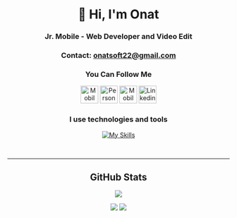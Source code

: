 <div align="center">

# :wave: Hi, I'm Onat
 <h3>Jr. Mobile - Web Developer and Video Edit</h3>
</div>

<div align="center">
 
  ### Contact: <a href="mailto:onatsoft22@gmail.com">onatsoft22@gmail.com</a>
</div>

<div align="center">
 
### You Can Follow Me
[<img height="40" width="40" src="https://skillicons.dev/icons?i=twitter" title="Mobil Destek Twitter / X" />][twitter]
[<img height="40" width="40" src="https://skillicons.dev/icons?i=instagram" title="Personal Instagram" />][instagram]
[<img height="40" width="40" src="https://skillicons.dev/icons?i=instagram" title="Mobil Destek Instagram" />][instagram2]
[<img height="40" width="40" src="https://skillicons.dev/icons?i=linkedin" title="Linkedin" />][linkedn]
<!-- [<img height="40" width="40" src="https://cdn.discordapp.com/emojis/972590731413843998.png?size=96" title="Google Play Apps" />][googleplay] -->
</div>

<div align="center">

### I use technologies and tools
[![My Skills](https://skillicons.dev/icons?i=html,css,cs,java,firebase,androidstudio,sqlite,figma,dotnet,visualstudio,git)](https://skillicons.dev)
</div>


<br>


<div align="center">

<hr>

## GitHub Stats
![](https://komarev.com/ghpvc/?username=onatapp&color=blue&style=flat&label=Profile+Views)

![](https://github-readme-stats.vercel.app/api?username=Onatapp&count_private=true&show_icons=true&theme=highcontrast&locale=en&cache_seconds=14400&include_all_commits=true)
![](https://github-readme-stats.vercel.app/api/top-langs/?username=Onatapp&langs_count=6&layout=donut&theme=highcontrast)
</div>









[twitter]:https://www.twitter.com/appdev_support
[instagram]:https://www.instagram.com/onat.app
[instagram2]:https://www.instagram.com/appdev_support
[linkedn]:https://www.linkedin.com/in/onatapp
[googleplay]:https://play.google.com/store/apps/dev?id=8102833443910864978
